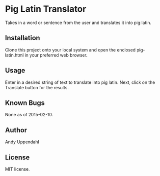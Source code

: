 Pig Latin Translator
======================

Takes in a word or sentence from the user and translates it into pig latin.

Installation
------------

Clone this project onto your local system and open the enclosed pig-latin.html in your preferred web browser.

Usage
-----

Enter in a desired string of text to translate into pig latin. Next, click on the Translate button for the results.

Known Bugs
----------

None as of 2015-02-10.

Author
------

Andy Uppendahl

License
-------

MIT license.
